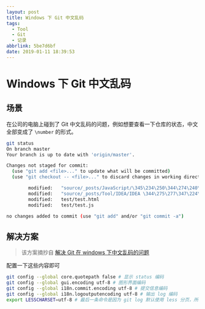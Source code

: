 ```yaml
---
layout: post
title: Windows 下 Git 中文乱码
tags:
  - Tool
  - Git
  - 记录
abbrlink: 5be7d6bf
date: 2019-01-11 18:39:53
---
```


# Windows 下 Git 中文乱码

## 场景

在公司的电脑上碰到了 Git 中文乱码的问题，例如想要查看一下仓库的状态，中文全部变成了 `\number` 的形式。

```sh
git status
On branch master
Your branch is up to date with 'origin/master'.

Changes not staged for commit:
  (use "git add <file>..." to update what will be committed)
  (use "git checkout -- <file>..." to discard changes in working directory)

        modified:   "source/_posts/JavaScript/\345\234\250\344\274\240\347\273\237\351\241\271\347\233\256\344\270\255\344\275\277\347\224\250-babel-\347\274\226\350\257\221-ES6.md"
        modified:   "source/_posts/Tool/IDEA/IDEA \344\275\277\347\224\250\346\212\200\345\267\247.md"
        modified:   test/test.html
        modified:   test/test.js

no changes added to commit (use "git add" and/or "git commit -a")
```

## 解决方案

> 该方案摘抄自 [解决 Git 在 windows 下中文乱码的问题](https://gist.github.com/nightire/5069597)

配置一下这些内容即可

```sh
git config --global core.quotepath false # 显示 status 编码
git config --global gui.encoding utf-8 # 图形界面编码
git config --global i18n.commit.encoding utf-8 # 提交信息编码
git config --global i18n.logoutputencoding utf-8 # 输出 log 编码
export LESSCHARSET=utf-8 # 最后一条命令是因为 git log 默认使用 less 分页，所以需要 bash 对 less 命令进行 utf-8 编码
```

